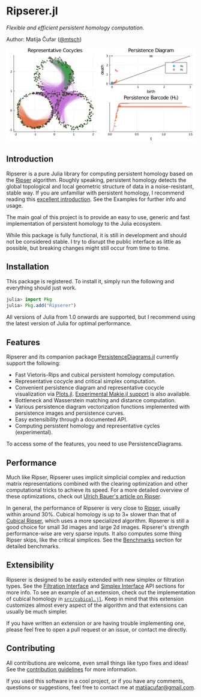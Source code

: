# Ripserer.jl

_Flexible and efficient persistent homology computation._

Author: Matija Čufar ([@mtsch](https://github.com/mtsch/))

![](assets/title_plot.svg)

## Introduction

Ripserer is a pure Julia library for computing persistent homology based on the
[Ripser](https://github.com/Ripser/ripser) algorithm. Roughly speaking, persistent homology
detects the global topological and local geometric structure of data in a noise-resistant,
stable way. If you are unfamiliar with persistent homology, I recommend reading this
[excellent
introduction](https://towardsdatascience.com/persistent-homology-with-examples-1974d4b9c3d0).
See the Examples for further info and usage.

The main goal of this project is to provide an easy to use, generic and fast implementation
of persistent homology to the Julia ecosystem.

While this package is fully functional, it is still in development and should not be
considered stable. I try to disrupt the public interface as little as possible, but breaking
changes might still occur from time to time.

## Installation

This package is registered. To install it, simply run the following and everything should
just work.

```julia
julia> import Pkg
julia> Pkg.add("Ripserer")
```

All versions of Julia from 1.0 onwards are supported, but I recommend using the latest
version of Julia for optimal performance.

## Features

Ripserer and its companion package
[PersistenceDiagrams.jl](https://github.com/mtsch/PersistenceDiagrams.jl) currently support
the following:

* Fast Vietoris-Rips and cubical persistent homology computation.
* Representative cocycle and critical simplex computation.
* Convenient persistence diagram and representative cocycle visualization via
  [Plots.jl](https://github.com/JuliaPlots/Plots.jl). [Experimental Makie.jl
  support](https://github.com/mtsch/MakieRipserer.jl) is also available.
* Bottleneck and Wasserstein matching and distance computation.
* Various persistence diagram vectorization functions implemented with persistence images
  and persistence curves.
* Easy extensibility through a documented API.
* Computing persistent homology and representative cycles (experimental).

To access some of the features, you need to use PersistenceDiagrams.

## Performance

Much like Ripser, Ripserer uses implicit simplicial complex and reduction matrix
representations combined with the clearing optimization and other computational tricks to
achieve its speed. For a more detailed overview of these optimizations, check out [Ulrich
Bauer's article on Ripser](https://arxiv.org/abs/1908.02518).

In general, the performance of Ripserer is very close to
[Ripser](https://github.com/Ripser/ripser), usually within around 30%. Cubical homology is
up to 3× slower than that of [Cubical Ripser](https://github.com/CubicalRipser/), which uses
a more specialized algorithm. Ripserer is still a good choice for small 3d images and large
2d images. Ripserer's strength performance-wise are very sparse inputs. It also computes
some thing Ripser skips, like the critical simplices. See the [Benchmarks](@ref) section for
detailed benchmarks.

## Extensibility

Ripserer is designed to be easily extended with new simplex or filtration types. See the
[Filtration Interface](@ref) and [Simplex Interface](@ref) API sections for more info. To
see an example of an extension, check out the implementation of cubical homology in
[`src/cubical.jl`](https://github.com/mtsch/Ripserer.jl/blob/master/src/cubical.j). Keep in
mind that this extension customizes almost every aspect of the algorithm and that extensions
can usually be much simpler.

If you have written an extension or are having trouble implementing one, please feel free to
open a pull request or an issue, or contact me directly.

## Contributing

All contributions are welcome, even small things like typo fixes and ideas! See the
[contribution guidelines](https://github.com/mtsch/Ripserer.jl/blob/master/CONTRIBUTING.md)
for more information.

If you used this software in a cool project, or if you have any comments, questions or
suggestions, feel free to contact me at
[matijacufar@gmail.com](mailto:matijacufar@gmail.com).
